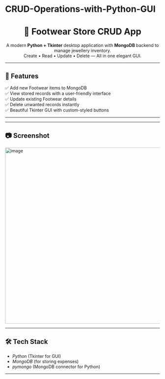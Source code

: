 # CRUD-Operations-with-Python-GUI

<h1 align="center">💎 Footwear Store CRUD App</h1>

<p align="center">
A modern <b>Python + Tkinter</b> desktop application with <b>MongoDB</b> backend to manage jewellery inventory.<br>
Create • Read • Update • Delete — All in one elegant GUI.
</p>

---

## 🚀 Features
✅ Add new Footwear items to MongoDB  
✅ View stored records with a user-friendly interface  
✅ Update existing Footwear details  
✅ Delete unwanted records instantly  
✅ Beautiful Tkinter GUI with custom-styled buttons  

---

---

## 📷 Screenshot
<img width="810" height="571" alt="image" src="https://github.com/user-attachments/assets/0a19c951-3e55-429e-9c1a-ebae76a81cdd" />


---

## 🛠 Tech Stack
- *Python* (Tkinter for GUI)
- *MongoDB* (for storing expenses)
- *pymongo* (MongoDB connector for Python)

---       
